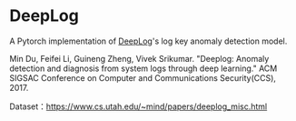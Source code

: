 # DeepLog
A Pytorch implementation of [DeepLog](https://www.cs.utah.edu/~lifeifei/papers/deeplog.pdf)'s log key anomaly detection model.

Min Du, Feifei Li, Guineng Zheng, Vivek Srikumar. "Deeplog: Anomaly detection and diagnosis from system logs through deep learning." ACM SIGSAC Conference on Computer and Communications Security(CCS), 2017.

Dataset：https://www.cs.utah.edu/~mind/papers/deeplog_misc.html

